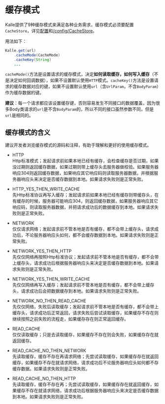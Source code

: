 # 缓存模式
Kalle提供了9种缓存模式来满足各种业务需求，缓存模式必须要配置`CacheStore`，详见[配置](../config)和[/config/CacheStore](../config/cache.md)。

用法如下：
```java
Kalle.get(url)
    .cacheMode(CacheMode)
    .cacheKey(String)
    ...
```

`cacheMode()`方法是设置请求的缓存模式，决定**如何读取缓存，如何写入缓存**（不是决定如何回调数据），如果不设置默认使用`HTTP`模式。`cacheKey()`方法是设置请求的缓存数据对应的键，如果不设置默认使用`url`（含`UrlParam`，不含`BodyParam`）作为缓存数据的键。

**建议**：每一个请求都应该设置缓存键，否则容易发生不同接口的数据覆盖，因为很多Body类请求的`url`是不含`BodyParam`的，所以不同的接口虽然参数不同，但是`url`是相同的。

## 缓存模式的含义
建议开发者浏览缓存模式的源码和注释，有助于理解和更好的使用缓存模式。

* HTTP  
Http标准模式；发起请求前如果本地已经有缓存，会检查缓存是否过期，如果没过期则返回缓存数据，如果过期则带上缓存头去服务器做校验。如果服务器响应304则返回缓存数据，如果响应其它响应码则读取服务器数据，并根据服务器响应头来决定是否缓存数据到本地。如果请求失败则是正常失败。

* HTTP_YES_THEN_WRITE_CACHE  
先Http标准协议再写入缓存；发起请求前如果本地已经有缓存则带缓存头，在有缓存的时候，服务器可能响应304，则返回缓存数据，如果服务器响应其它响应码，则读取服务器数据，并把请求成功后的数据缓存到本地。如果请求失败则是正常失败。

* NETWORK  
仅仅请求网络；发起请求前不管本地是否有缓存，都不会带上缓存头，请求成功后，不论服务器响应头如何，都不会缓存数据到本地。如果请求失败则是正常失败。

* NETWORK_YES_THEN_HTTP  
先仅仅网络再按照Http标准协议；发起请求前不管本地是否有缓存，都不会带上缓存头，请求成功后根据服务器响应头来决定是否缓存数据到本地。如果请求失败则是正常失败。

* NETWORK_YES_THEN_WRITE_CACHE  
先仅仅网络再写入缓存；发起请求前不管本地是否有缓存，都不会带上缓存头，请求成功后会把数据缓存到本地。如果请求失败则是正常失败。

* NETWORK_NO_THEN_READ_CACHE  
先仅仅网络，失败后读取缓存；发起请求前不管本地是否有缓存，都不会带上缓存头，请求成功后正常返回，请求失败后尝试读取缓存，如果缓存不存在则继续按照之前失败的流程走，如果缓存存在则正常返回缓存。

* READ_CACHE  
仅仅读取缓存；只是去读取缓存，如果缓存不存在则会失败，如果缓存存在就返回缓存。

* READ_CACHE_NO_THEN_NETWORK  
先读取缓存，缓存不存在再请求网络；先尝试读取缓存，如果缓存存在就返回缓存，如果缓存不存在就请求网络，请求成功后不论服务器响应头如何都不存缓存数据。如果请求失败则是正常失败。

* READ_CACHE_NO_THEN_HTTP  
先读取缓存，缓存不存在再；先尝试读取缓存，如果缓存存在就返回缓存，如果缓存不存在就请求网络，请求成功后根据服务器响应头来决定是否缓存数据到本地。如果请求失败则是正常失败。